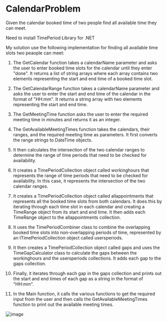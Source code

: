 # CalendarProblem
Given the calendar booked time of two people find all available time they can meet.

Need to install TimePeriod Library for .NET

My solution use the following implementation for finding all available time slots two peaople can meet:

1. The GetCalendar function takes a calendarName parameter and asks the user to enter booked time slots for the calendar until they enter "done".
It returns a list of string arrays where each array contains two elements representing the start and end time of a booked time slot.

2. The GetCalendarRange function takes a calendarName parameter and asks the user to enter the start and end time of the calendar in the format of "HH:mm".
It returns a string array with two elements representing the start and end time.

3. The GetMeetingTime function asks the user to enter the required meeting time in minutes and returns it as an integer.

4. The GetAvailableMeetingTimes function takes the calendars, their ranges, and the required meeting time as parameters.
It first converts the range strings to DateTime objects.

5. It then calculates the intersection of the two calendar ranges to determine the range of time periods that need to be checked for availability.

6. It creates a TimePeriodCollection object called workinghours that represents the range of time periods that need to be checked for availability.
In this case, it represents the intersection of the two calendar ranges.

7. It creates a TimePeriodCollection object called allappointments that represents all the booked time slots from both calendars.
It does this by iterating through each time slot in each calendar and creating a TimeRange object from its start and end time.
It then adds each TimeRange object to the allappointments collection.

8. It uses the TimePeriodCombiner class to combine the overlapping booked time slots into non-overlapping periods of time,
represented by an ITimePeriodCollection object called usersperiods.

9. It then creates a TimePeriodCollection object called gaps and uses the TimeGapCalculator class to calculate the gaps between the workinghours
and the usersperiods collections. It adds each gap to the gaps collection.

10. Finally, it iterates through each gap in the gaps collection and prints out the start and end times of each gap as a string in the format of "HH:mm".

11. In the Main function, it calls the various functions to get the required input from the user and then calls the GetAvailableMeetingTimes function 
to print out the available meeting times.

![image](https://user-images.githubusercontent.com/100118717/230486167-17307d47-9668-48e4-a699-35acdd67ddab.png)

